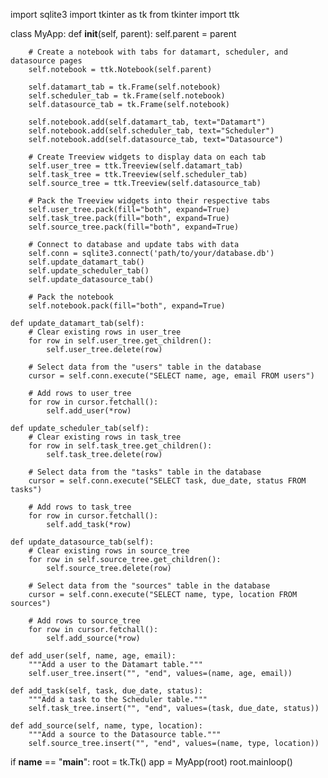 import sqlite3
import tkinter as tk
from tkinter import ttk

class MyApp:
    def __init__(self, parent):
        self.parent = parent

        # Create a notebook with tabs for datamart, scheduler, and datasource pages
        self.notebook = ttk.Notebook(self.parent)

        self.datamart_tab = tk.Frame(self.notebook)
        self.scheduler_tab = tk.Frame(self.notebook)
        self.datasource_tab = tk.Frame(self.notebook)

        self.notebook.add(self.datamart_tab, text="Datamart")
        self.notebook.add(self.scheduler_tab, text="Scheduler")
        self.notebook.add(self.datasource_tab, text="Datasource")

        # Create Treeview widgets to display data on each tab
        self.user_tree = ttk.Treeview(self.datamart_tab)
        self.task_tree = ttk.Treeview(self.scheduler_tab)
        self.source_tree = ttk.Treeview(self.datasource_tab)

        # Pack the Treeview widgets into their respective tabs
        self.user_tree.pack(fill="both", expand=True)
        self.task_tree.pack(fill="both", expand=True)
        self.source_tree.pack(fill="both", expand=True)

        # Connect to database and update tabs with data
        self.conn = sqlite3.connect('path/to/your/database.db')
        self.update_datamart_tab()
        self.update_scheduler_tab()
        self.update_datasource_tab()

        # Pack the notebook
        self.notebook.pack(fill="both", expand=True)

    def update_datamart_tab(self):
        # Clear existing rows in user_tree
        for row in self.user_tree.get_children():
            self.user_tree.delete(row)

        # Select data from the "users" table in the database
        cursor = self.conn.execute("SELECT name, age, email FROM users")

        # Add rows to user_tree
        for row in cursor.fetchall():
            self.add_user(*row)

    def update_scheduler_tab(self):
        # Clear existing rows in task_tree
        for row in self.task_tree.get_children():
            self.task_tree.delete(row)

        # Select data from the "tasks" table in the database
        cursor = self.conn.execute("SELECT task, due_date, status FROM tasks")

        # Add rows to task_tree
        for row in cursor.fetchall():
            self.add_task(*row)

    def update_datasource_tab(self):
        # Clear existing rows in source_tree
        for row in self.source_tree.get_children():
            self.source_tree.delete(row)

        # Select data from the "sources" table in the database
        cursor = self.conn.execute("SELECT name, type, location FROM sources")

        # Add rows to source_tree
        for row in cursor.fetchall():
            self.add_source(*row)

    def add_user(self, name, age, email):
        """Add a user to the Datamart table."""
        self.user_tree.insert("", "end", values=(name, age, email))

    def add_task(self, task, due_date, status):
        """Add a task to the Scheduler table."""
        self.task_tree.insert("", "end", values=(task, due_date, status))

    def add_source(self, name, type, location):
        """Add a source to the Datasource table."""
        self.source_tree.insert("", "end", values=(name, type, location))


if __name__ == "__main__":
    root = tk.Tk()
    app = MyApp(root)
    root.mainloop()
